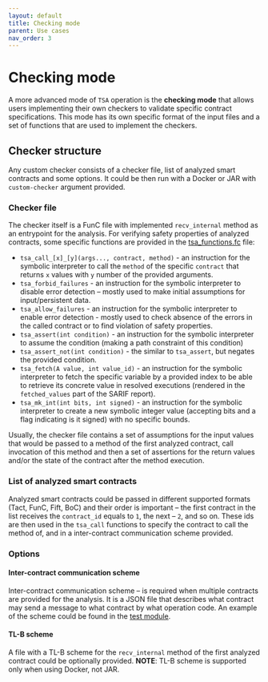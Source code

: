 ```yaml
---
layout: default
title: Checking mode
parent: Use cases
nav_order: 3
---
```


# Checking mode

A more advanced mode of `TSA` operation is the **checking mode** that allows users implementing their own checkers 
to validate specific contract specifications.
This mode has its own specific format of the input files and a set of functions that are used to implement the checkers.

## Checker structure

Any custom checker consists of a checker file, list of analyzed smart contracts and some options.
It could be then run with a Docker or JAR with `custom-checker` argument provided. 

### Checker file

The checker itself is a FunC file with implemented `recv_internal` method as an entrypoint for the analysis.
For verifying safety properties of analyzed contracts, 
some specific functions are provided in the [tsa_functions.fc](https://github.com/espritoxyz/tsa/blob/74502fe3ba28c0b405dc8fe0904d466fe353a61c/tsa-safety-properties-examples/src/test/resources/imports/tsa_functions.fc) file:

- `tsa_call_[x]_[y](args..., contract, method)` - an instruction for the symbolic interpreter to call the `method` of the specific `contract` 
    that returns `x` values with `y` number of the provided arguments.
- `tsa_forbid_failures` - an instruction for the symbolic interpreter to disable error detection – 
    mostly used to make initial assumptions for input/persistent data.
- `tsa_allow_failures` - an instruction for the symbolic interpreter to enable error detection -
    mostly used to check absence of the errors in the called contract or to find violation of safety properties.
- `tsa_assert(int condition)` - an instruction for the symbolic interpreter to assume the condition (making a path constraint of this condition) 
- `tsa_assert_not(int condition)` - the similar to `tsa_assert`, but negates the provided condition.
- `tsa_fetch(A value, int value_id)` - an instruction for the symbolic interpreter to fetch the specific variable by a provided index 
    to be able to retrieve its concrete value in resolved executions (rendered in the `fetched_values` part of the SARIF report).
- `tsa_mk_int(int bits, int signed)` - an instruction for the symbolic interpreter to create a new symbolic integer value 
    (accepting bits and a flag indicating is it signed) with no specific bounds.

Usually, the checker file contains a set of assumptions for the input values that would be passed
to a method of the first analyzed contract, call invocation of this method and then a set of assertions
for the return values and/or the state of the contract after the method execution.

### List of analyzed smart contracts

Analyzed smart contracts could be passed in different supported formats (Tact, FunC, Fift, BoC) and their order is important –
the first contract in the list receives the `contract_id` equals to `1`, the next – `2`, and so on.
These ids are then used in the `tsa_call` functions to specify the contract to call the method of, and in a
inter-contract communication scheme provided.

### Options

#### Inter-contract communication scheme
Inter-contract communication scheme – is required when multiple contracts are provided for the analysis.
It is a JSON file that describes what contract may send a message to what contract by what operation code.
An example of the scheme could be found in the [test module](https://github.com/espritoxyz/tsa/blob/b76343a20ce5c81e78d3e65873936ee26c148771/tsa-test/src/test/resources/intercontract/sample-intercontract-scheme.json).

#### TL-B scheme
A file with a TL-B scheme for the `recv_internal` method of the first analyzed contract could be optionally provided.
**NOTE**: TL-B scheme is supported only when using Docker, not JAR.
